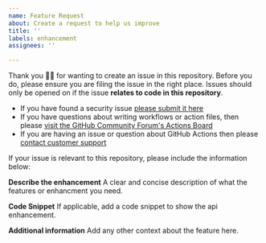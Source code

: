 ```yaml
---
name: Feature Request
about: Create a request to help us improve
title: ''
labels: enhancement
assignees: ''

---
```


Thank you 🙇‍♀ for wanting to create an issue in this repository. Before you do, please ensure you are filing the issue in the right place. Issues should only be opened on if the issue **relates to code in this repository**.  

* If you have found a security issue [please submit it here](https://hackerone.com/github)
* If you have questions about writing workflows or action files, then please [visit the GitHub Community Forum's Actions Board](https://github.community/t5/GitHub-Actions/bd-p/actions)
* If you are having an issue or question about GitHub Actions then please [contact customer support](https://help.github.com/en/articles/about-github-actions#contacting-support)

If your issue is relevant to this repository, please include the information below:

**Describe the enhancement**
A clear and concise description of what the features or enhancment you need.

**Code Snippet**
If applicable, add a code snippet to show the api enhancement.

**Additional information**
Add any other context about the feature here.
